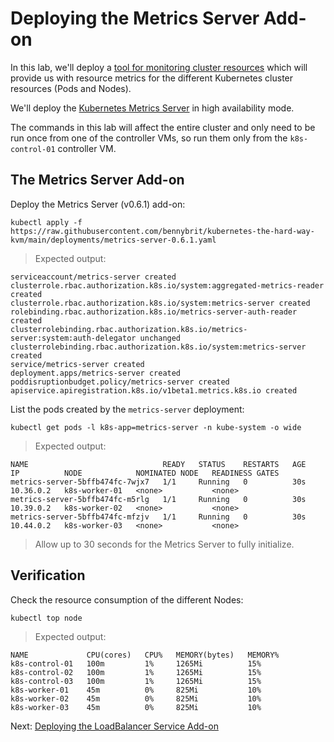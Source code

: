 # Deploying the Metrics Server Add-on

In this lab, we'll deploy a [tool for monitoring cluster resources](https://kubernetes.io/docs/tasks/debug-application-cluster/resource-usage-monitoring/) which will provide us with resource metrics for the different Kubernetes cluster resources (Pods and Nodes).

We'll deploy the [Kubernetes Metrics Server](https://github.com/kubernetes-sigs/metrics-server) in high availability mode.

The commands in this lab will affect the entire cluster and only need to be run once from one of the controller VMs, so run them only from the `k8s-control-01` controller VM.

## The Metrics Server Add-on
Deploy the Metrics Server (v0.6.1) add-on:
```
kubectl apply -f https://raw.githubusercontent.com/bennybrit/kubernetes-the-hard-way-kvm/main/deployments/metrics-server-0.6.1.yaml
```

> Expected output:
```
serviceaccount/metrics-server created
clusterrole.rbac.authorization.k8s.io/system:aggregated-metrics-reader created
clusterrole.rbac.authorization.k8s.io/system:metrics-server created
rolebinding.rbac.authorization.k8s.io/metrics-server-auth-reader created
clusterrolebinding.rbac.authorization.k8s.io/metrics-server:system:auth-delegator unchanged
clusterrolebinding.rbac.authorization.k8s.io/system:metrics-server created
service/metrics-server created
deployment.apps/metrics-server created
poddisruptionbudget.policy/metrics-server created
apiservice.apiregistration.k8s.io/v1beta1.metrics.k8s.io created
```

List the pods created by the `metrics-server` deployment:
```
kubectl get pods -l k8s-app=metrics-server -n kube-system -o wide
```

> Expected output:
```
NAME                              READY   STATUS    RESTARTS   AGE   IP          NODE            NOMINATED NODE   READINESS GATES
metrics-server-5bffb474fc-7wjx7   1/1     Running   0          30s   10.36.0.2   k8s-worker-01   <none>           <none>
metrics-server-5bffb474fc-m5rlg   1/1     Running   0          30s   10.39.0.2   k8s-worker-02   <none>           <none>
metrics-server-5bffb474fc-mfzjv   1/1     Running   0          30s   10.44.0.2   k8s-worker-03   <none>           <none>
```

> Allow up to 30 seconds for the Metrics Server to fully initialize.

## Verification
Check the resource consumption of the different Nodes:
```
kubectl top node
```

> Expected output:
```
NAME             CPU(cores)   CPU%   MEMORY(bytes)   MEMORY%   
k8s-control-01   100m         1%     1265Mi          15%       
k8s-control-02   100m         1%     1265Mi          15%       
k8s-control-03   100m         1%     1265Mi          15%       
k8s-worker-01    45m          0%     825Mi           10%       
k8s-worker-02    45m          0%     825Mi           10%       
k8s-worker-03    45m          0%     825Mi           10%   
```

Next: [Deploying the LoadBalancer Service Add-on](17-loadbalancer-service-addon.md)
